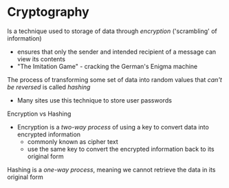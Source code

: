 # Cryptography

Is a technique used to storage of data through *encryption* ('scrambling' of information)
- ensures that only the sender and intended recipient of a message can view its contents
- "The Imitation Game" - cracking the German's Enigma machine

The process of transforming some set of data into random values that _can't be reversed_ is called *hashing*
- Many sites use this technique to store user passwords

Encryption vs Hashing
- Encryption is a _two-way process_ of using a key to convert data into encrypted information
    - commonly known as cipher text
    - use the same key to convert the encrypted information back to its original form

Hashing is a _one-way process_, meaning we cannot retrieve the data in its original form